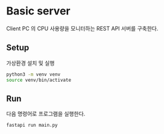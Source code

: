 # Basic server

Client PC 의 CPU 사용량을 모니터하는 REST API 서버를 구축한다.

## Setup

가상환경 설치 및 실행
```sh
python3 -m venv venv
source venv/bin/activate
```

## Run

다음 명령어로 프로그램을 실행한다.
```sh
fastapi run main.py
```
